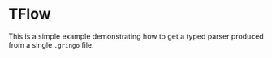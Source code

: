 # TFlow

This is a simple example demonstrating how to get a typed parser produced
from a single `.gringo` file.

